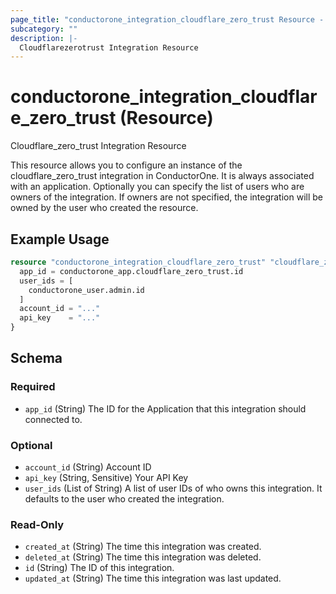 ```yaml
---
page_title: "conductorone_integration_cloudflare_zero_trust Resource - terraform-provider-conductorone"
subcategory: ""
description: |-
  Cloudflarezerotrust Integration Resource
---
```


# conductorone_integration_cloudflare_zero_trust (Resource)

Cloudflare_zero_trust Integration Resource

This resource allows you to configure an instance of the cloudflare_zero_trust integration in ConductorOne.
It is always associated with an application. Optionally you can specify the list of users who are owners of the integration.
If owners are not specified, the integration will be owned by the user who created the resource.

## Example Usage

```terraform
resource "conductorone_integration_cloudflare_zero_trust" "cloudflare_zero_trust" {
  app_id = conductorone_app.cloudflare_zero_trust.id
  user_ids = [
    conductorone_user.admin.id
  ]
  account_id = "..."
  api_key    = "..."
}
```

<!-- schema generated by tfplugindocs -->
## Schema

### Required

- `app_id` (String) The ID for the Application that this integration should connected to.

### Optional

- `account_id` (String) Account ID
- `api_key` (String, Sensitive) Your API Key
- `user_ids` (List of String) A list of user IDs of who owns this integration. It defaults to the user who created the integration.

### Read-Only

- `created_at` (String) The time this integration was created.
- `deleted_at` (String) The time this integration was deleted.
- `id` (String) The ID of this integration.
- `updated_at` (String) The time this integration was last updated.
